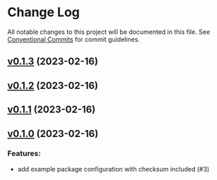 # Change Log

All notable changes to this project will be documented in this file.
See [Conventional Commits](Https://conventionalcommits.org) for commit guidelines.

<!-- changelog -->

## [v0.1.3](https://github.com/zoonect/xid_ex/compare/v0.1.2...v0.1.3) (2023-02-16)




## [v0.1.2](https://github.com/zoonect/xid_ex/compare/v0.1.1...v0.1.2) (2023-02-16)




## [v0.1.1](https://github.com/zoonect/xid_ex/compare/v0.1.0...v0.1.1) (2023-02-16)




## [v0.1.0](https://github.com/zoonect/xid_ex/compare/v0.1.0...v0.1.0) (2023-02-16)




### Features:

* add example package configuration with checksum included (#3)
